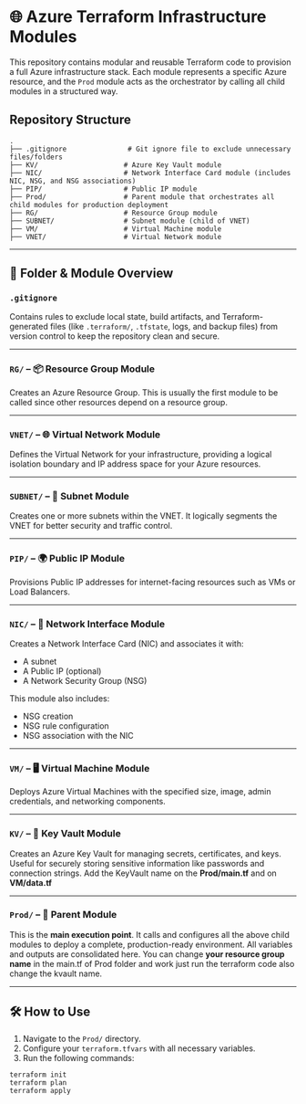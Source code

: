 # 🌐 Azure Terraform Infrastructure Modules

This repository contains modular and reusable Terraform code to provision a full Azure infrastructure stack. Each module represents a specific Azure resource, and the `Prod` module acts as the orchestrator by calling all child modules in a structured way.

## Repository Structure

```plaintext
.
├── .gitignore               # Git ignore file to exclude unnecessary files/folders
├── KV/                     # Azure Key Vault module
├── NIC/                    # Network Interface Card module (includes NIC, NSG, and NSG associations)
├── PIP/                    # Public IP module
├── Prod/                   # Parent module that orchestrates all child modules for production deployment
├── RG/                     # Resource Group module
├── SUBNET/                 # Subnet module (child of VNET)
├── VM/                     # Virtual Machine module
├── VNET/                   # Virtual Network module
```
---

## 📁 Folder & Module Overview

### `.gitignore`
Contains rules to exclude local state, build artifacts, and Terraform-generated files (like `.terraform/`, `.tfstate`, logs, and backup files) from version control to keep the repository clean and secure.

---

### `RG/` – 📦 Resource Group Module
Creates an Azure Resource Group. This is usually the first module to be called since other resources depend on a resource group.

---

### `VNET/` – 🌐 Virtual Network Module
Defines the Virtual Network for your infrastructure, providing a logical isolation boundary and IP address space for your Azure resources.

---

### `SUBNET/` – 🔌 Subnet Module
Creates one or more subnets within the VNET. It logically segments the VNET for better security and traffic control.

---

### `PIP/` – 🌍 Public IP Module
Provisions Public IP addresses for internet-facing resources such as VMs or Load Balancers.

---

### `NIC/` – 🔗 Network Interface Module
Creates a Network Interface Card (NIC) and associates it with:
- A subnet
- A Public IP (optional)
- A Network Security Group (NSG)

This module also includes:
- NSG creation
- NSG rule configuration
- NSG association with the NIC

---

### `VM/` – 🖥️ Virtual Machine Module
Deploys Azure Virtual Machines with the specified size, image, admin credentials, and networking components.

---

### `KV/` – 🔐 Key Vault Module
Creates an Azure Key Vault for managing secrets, certificates, and keys. Useful for securely storing sensitive information like passwords and connection strings. Add the KeyVault name on the **Prod/main.tf** and on **VM/data.tf**

---

### `Prod/` – 🚀 Parent Module
This is the **main execution point**. It calls and configures all the above child modules to deploy a complete, production-ready environment. All variables and outputs are consolidated here.
You can change **your resource group name** in the main.tf of Prod folder and work just run the terraform code also change the kvault name.

---

## 🛠️ How to Use

1. Navigate to the `Prod/` directory.
2. Configure your `terraform.tfvars` with all necessary variables.
3. Run the following commands:

```
terraform init
terraform plan
terraform apply
```
